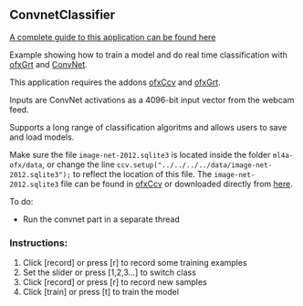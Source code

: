 ## ConvnetClassifier

[A complete guide to this application can be found here](http://ml4a.github.io/guides/ConvnetClassifier/)

Example showing how to train a model and do real time classification with [ofxGrt](https://github.com/nickgillian/ofxGrt) and [ConvNet](https://github.com/ml4a/ml4a-ofx/tree/master/apps).

This application requires the addons [ofxCcv](https://github.com/kylemcdonald/ofxCcv) and [ofxGrt](https://github.com/nickgillian/ofxGrt).

Inputs are ConvNet activations as a 4096-bit input vector from the webcam feed.

Supports a long range of classification algoritms and allows users to save and load models.

Make sure the file `image-net-2012.sqlite3` is located inside the folder `ml4a-ofx/data`, or change the line `ccv.setup("../../../../data/image-net-2012.sqlite3");` to reflect the location of this file. The `image-net-2012.sqlite3` file can be found in [ofxCcv](https://github.com/kylemcdonald/ofxCcv) or downloaded directly from [here](https://raw.githubusercontent.com/liuliu/ccv/unstable/samples/image-net-2012.sqlite3).

To do:
- Run the convnet part in a separate thread
 
### Instructions:
1. Click [record] or press [r] to record some training examples
2. Set the slider or press [1,2,3...] to switch class
3. Click [record] or press [r] to record new samples
4. Click [train] or press [t] to train the model


